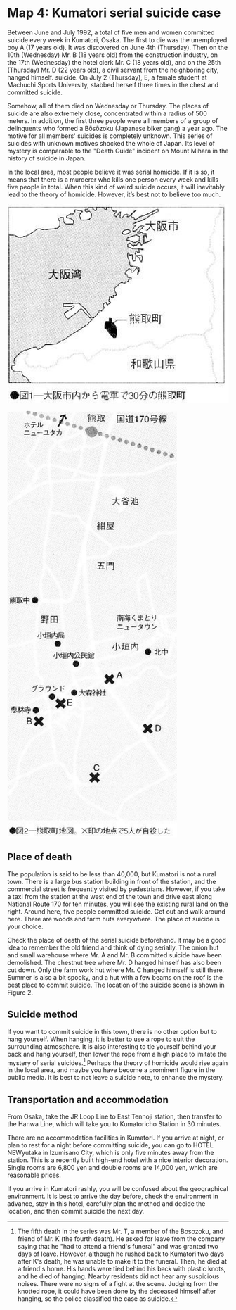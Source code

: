 # Map 4: Kumatori serial suicide case

Between June and July 1992, a total of five men and women committed suicide every week in Kumatori, Osaka. The first to die was the unemployed boy A (17 years old). It was discovered on June 4th (Thursday). Then on the 10th (Wednesday) Mr. B (18 years old) from the construction industry, on the 17th (Wednesday) the hotel clerk Mr. C (18 years old), and on the 25th (Thursday) Mr. D (22 years old), a civil servant from the neighboring city, hanged himself. suicide. On July 2 (Thursday), E, ​​a female student at Machuchi Sports University, stabbed herself three times in the chest and committed suicide.

Somehow, all of them died on Wednesday or Thursday. The places of suicide are also extremely close, concentrated within a radius of 500 meters. In addition, the first three people were all members of a group of delinquents who formed a Bōsōzoku (Japanese biker gang) a year ago. The motive for all members' suicides is completely unknown. This series of suicides with unknown motives shocked the whole of Japan. Its level of mystery is comparable to the "Death Guide" incident on Mount Mihara in the history of suicide in Japan.

In the local area, most people believe it was serial homicide. If it is so, it means that there is a murderer who kills one person every week and kills five people in total. When this kind of weird suicide occurs, it will inevitably lead to the theory of homicide. However, it’s best not to believe too much.

![Figure 1: Kumatori is 30 minutes away from the inner city of Osaka by train.](img/map_4_1.png)

![Figure 2: Kumatori. The X's mark the spots where the first five suicides happened.](img/map_4_2.png)

## Place of death

The population is said to be less than 40,000, but Kumatori is not a rural town. There is a large bus station building in front of the station, and the commercial street is frequently visited by pedestrians. However, if you take a taxi from the station at the west end of the town and drive east along National Route 170 for ten minutes, you will see the existing rural land on the right. Around here, five people committed suicide. Get out and walk around here. There are woods and farm huts everywhere. The place of suicide is your choice.

Check the place of death of the serial suicide beforehand. It may be a good idea to remember the old friend and think of dying serially. The onion hut and small warehouse where Mr. A and Mr. B committed suicide have been demolished. The chestnut tree where Mr. D hanged himself has also been cut down. Only the farm work hut where Mr. C hanged himself is still there. Summer is also a bit spooky, and a hut with a few beams on the roof is the best place to commit suicide. The location of the suicide scene is shown in Figure 2.

## Suicide method

If you want to commit suicide in this town, there is no other option but to hang yourself. When hanging, it is better to use a rope to suit the surrounding atmosphere. It is also interesting to tie yourself behind your back and hang yourself, then lower the rope from a high place to imitate the mystery of serial suicides.[^kumatori-tie-behind] Perhaps the theory of homicide would rise again in the local area, and maybe you have become a prominent figure in the public media. It is best to not leave a suicide note, to enhance the mystery.

[^kumatori-tie-behind]: The fifth death in the series was Mr. T, a member of the Bosozoku, and friend of Mr. K (the fourth death). He asked for leave from the company saying that he "had to attend a friend's funeral" and was granted two days of leave. However, although he rushed back to Kumatori two days after K's death, he was unable to make it to the funeral. Then, he died at a friend's home. His hands were tied behind his back with plastic knots, and he died of hanging. Nearby residents did not hear any suspicious noises. There were no signs of a fight at the scene. Judging from the knotted rope, it could have been done by the deceased himself after hanging, so the police classified the case as suicide.


## Transportation and accommodation

From Osaka, take the JR Loop Line to East Tennoji station, then transfer to the Hanwa Line, which will take you to Kumatoricho Station in 30 minutes.

There are no accommodation facilities in Kumatori. If you arrive at night, or plan to rest for a night before committing suicide, you can go to HOTEL NEWyutaka in Izumisano City, which is only five minutes away from the station. This is a recently built high-end hotel with a nice interior decoration. Single rooms are 6,800 yen and double rooms are 14,000 yen, which are reasonable prices.

If you arrive in Kumatori rashly, you will be confused about the geographical environment. It is best to arrive the day before, check the environment in advance, stay in this hotel, carefully plan the method and decide the location, and then commit suicide the next day.
